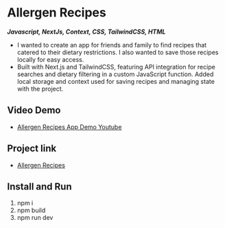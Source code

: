 # Allergen Recipes

**_Javascript, NextJs, Context, CSS, TailwindCSS, HTML_**

- I wanted to create an app for friends and family to find recipes that catered to their dietary restrictions. I also wanted to save those recipes locally for easy access.
- Built with Next.js and TailwindCSS, featuring API integration for recipe searches and dietary filtering in a custom JavaScript function. Added local storage and context used for saving recipes and managing state with the project.

## Video Demo

- [Allergen Recipes App Demo Youtube](https://youtu.be/DYdYGHKc9tE)

## Project link

- [Allergen Recipes](https://lucent-custard-ae24bf.netlify.app/)

## Install and Run

1. npm i
2. npm build
3. npm run dev
